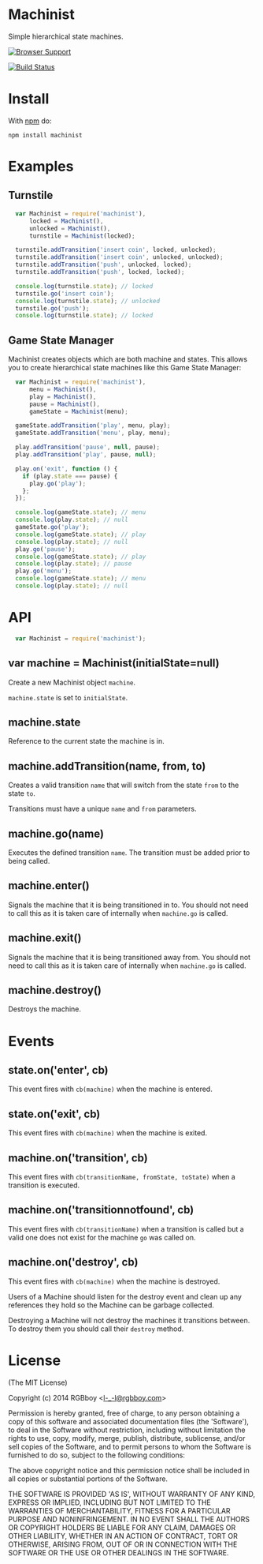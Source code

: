 # Machinist

Simple hierarchical state machines.

[![Browser Support](https://ci.testling.com/rgbboy/machinist.png)
](https://ci.testling.com/RGBboy/machinist)

[![Build Status](https://secure.travis-ci.org/RGBboy/machinist.png)](http://travis-ci.org/RGBboy/machinist)

# Install

With [npm](http://npmjs.org) do:

```
npm install machinist
```

# Examples

## Turnstile

``` javascript
  var Machinist = require('machinist'),
      locked = Machinist(),
      unlocked = Machinist(),
      turnstile = Machinist(locked);

  turnstile.addTransition('insert coin', locked, unlocked);
  turnstile.addTransition('insert coin', unlocked, unlocked);
  turnstile.addTransition('push', unlocked, locked);
  turnstile.addTransition('push', locked, locked);

  console.log(turnstile.state); // locked
  turnstile.go('insert coin');
  console.log(turnstile.state); // unlocked
  turnstile.go('push');
  console.log(turnstile.state); // locked
```

## Game State Manager

Machinist creates objects which are both machine and states. This allows you 
to create hierarchical state machines like this Game State Manager:

``` javascript
  var Machinist = require('machinist'),
      menu = Machinist(),
      play = Machinist(),
      pause = Machinist(),
      gameState = Machinist(menu);

  gameState.addTransition('play', menu, play);
  gameState.addTransition('menu', play, menu);

  play.addTransition('pause', null, pause);
  play.addTransition('play', pause, null);

  play.on('exit', function () {
    if (play.state === pause) {
      play.go('play');
    };
  });

  console.log(gameState.state); // menu
  console.log(play.state); // null
  gameState.go('play');
  console.log(gameState.state); // play
  console.log(play.state); // null
  play.go('pause');
  console.log(gameState.state); // play
  console.log(play.state); // pause
  play.go('menu');
  console.log(gameState.state); // menu
  console.log(play.state); // null

```

# API

``` javascript
  var Machinist = require('machinist');
```

## var machine = Machinist(initialState=null)

Create a new Machinist object `machine`.

`machine.state` is set to `initialState`.

## machine.state

Reference to the current state the machine is in.

## machine.addTransition(name, from, to)

Creates a valid transition `name` that will switch from the state `from` to 
the state `to`.

Transitions must have a unique `name` and `from` parameters.

## machine.go(name)

Executes the defined transition `name`. The transition must be added prior to 
being called.

## machine.enter()

Signals the machine that it is being transitioned in to. You should not need to 
call this as it is taken care of internally when `machine.go` is called.

## machine.exit()

Signals the machine that it is being transitioned away from. You should not need 
to call this as it is taken care of internally when `machine.go` is called.

## machine.destroy()

Destroys the machine.

# Events

## state.on('enter', cb)

This event fires with `cb(machine)` when the machine is entered.

## state.on('exit', cb)

This event fires with `cb(machine)` when the machine is exited.

## machine.on('transition', cb)

This event fires with `cb(transitionName, fromState, toState)` when a 
transition is executed.

## machine.on('transitionnotfound', cb)

This event fires with `cb(transitionName)` when a transition is called but 
a valid one does not exist for the machine `go` was called on.

## machine.on('destroy', cb)

This event fires with `cb(machine)` when the machine is destroyed.

Users of a Machine should listen for the destroy event and clean up any 
references they hold so the Machine can be garbage collected.

Destroying a Machine will not destroy the machines it transitions between. To destroy them 
you should call their `destroy` method.

# License 

(The MIT License)

Copyright (c) 2014 RGBboy &lt;l-_-l@rgbboy.com&gt;

Permission is hereby granted, free of charge, to any person obtaining
a copy of this software and associated documentation files (the
'Software'), to deal in the Software without restriction, including
without limitation the rights to use, copy, modify, merge, publish,
distribute, sublicense, and/or sell copies of the Software, and to
permit persons to whom the Software is furnished to do so, subject to
the following conditions:

The above copyright notice and this permission notice shall be
included in all copies or substantial portions of the Software.

THE SOFTWARE IS PROVIDED 'AS IS', WITHOUT WARRANTY OF ANY KIND,
EXPRESS OR IMPLIED, INCLUDING BUT NOT LIMITED TO THE WARRANTIES OF
MERCHANTABILITY, FITNESS FOR A PARTICULAR PURPOSE AND NONINFRINGEMENT.
IN NO EVENT SHALL THE AUTHORS OR COPYRIGHT HOLDERS BE LIABLE FOR ANY
CLAIM, DAMAGES OR OTHER LIABILITY, WHETHER IN AN ACTION OF CONTRACT,
TORT OR OTHERWISE, ARISING FROM, OUT OF OR IN CONNECTION WITH THE
SOFTWARE OR THE USE OR OTHER DEALINGS IN THE SOFTWARE.